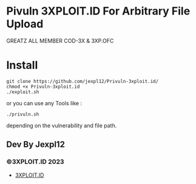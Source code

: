 # Pivuln 3XPLOIT.ID For Arbitrary File Upload

GREATZ ALL MEMBER COD-3X & 3XP.OFC

# Install

```
git clone https://github.com/jexpl12/Privuln-3xploit.id/
chmod +x Privuln-3xploit.id
./exploit.sh
```
or you can use any Tools like : 

```
./privuln.sh
```
depending on the vulnerability and file path.

<h2>Dev By Jexpl12</h2
<p>
<h3>©3XPLOIT.ID 2023</h3>
  
- [3XPLOIT.ID](https://github.com/3XPLOITID)
